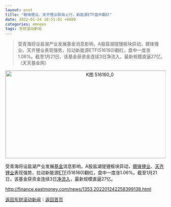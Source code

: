 ```yaml
---
layout: post
title: "赣锋锂业、天齐锂业联袂上行，新能源ETF盘中翻红"
date: 2022-01-24 10:51:01 +0800
categories: emnews
tags: 东财滚动新闻
---
```

> 受青海将设盐湖产业发展基金消息影响，A股盐湖提锂板块异动，赣锋锂业、天齐锂业表现强势，拉动新能源ETF(516160)翻红，盘中一度涨1.06%。截至1月21日，该基金获资金连续3日净流入，最新规模直逼27亿。（天天基金网）

<!-- EM_StockImg_Start --><p style="text-align:center;"><a href="http://quote.eastmoney.com/unify/r/1.516160" data-code="516160|1|1" data-code2="516160|1|9|" class="EmImageRemark" target="_blank"><img src="https://webquoteklinepic.eastmoney.com/GetPic.aspx?nid=1.516160&imageType=k&token=28dfeb41d35cc81d84b4664d7c23c49f&at=1" border="0" alt="K图 516160_0" data-code="K 516160|1|1" data-code2="K 516160|1|9|" style="border:#d1d1d1 1px solid;" width="578" height="276" /></a></p><!-- EM_StockImg_End --><p>受青海将设盐湖产业发展<span id="Info.3293"><a href="http://data.eastmoney.com/zlsj/" class="infokey">基金</a></span>消息影响，A股盐湖提锂板块异动，<span id="stock_0.002460"><a href="http://quote.eastmoney.com/unify/r/0.002460" class="keytip" data-code="0,002460">赣锋锂业</a></span><span id="quote_0.002460"></span>、<span id="stock_0.002466"><a href="http://quote.eastmoney.com/unify/r/0.002466" class="keytip" data-code="0,002466">天齐锂业</a></span><span id="quote_0.002466"></span>表现强势，拉动新能源<span id="Info.3139"><a href="http://fund.eastmoney.com/ETFN_jzzzl.html" class="infokey">ETF</a></span>(516160)翻红，盘中一度涨1.06%。截至1月21日，该基金获资金连续3日<span id="Info.313"><a href="http://data.eastmoney.com/zjlx/" class="infokey">净流入</a></span>，最新规模直逼27亿。</p>

<http://finance.eastmoney.com/news/1353,202201242258399138.html>

[返回东财滚动新闻](//finews.withounder.com/emnews/)｜[返回首页](//finews.withounder.com/)